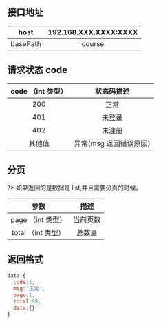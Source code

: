 <!-- index_ke.md -->

## 接口地址

| host     | 192.168.XXX.XXXX:XXXX |
| -------- | :-------------------: |
| basePath |        course         |

## 请求状态 code

| code （int 类型） |       状态码描述       |
| :---------------: | :--------------------: |
|        200        |          正常          |
|        401        |         未登录         |
|        402        |         未注册         |
|      其他值       | 异常(msg 返回错误原因) |

## 分页

?> 如果返回的是数据是 list,并且需要分页的时候。

|        参数        |   描述   |
| :----------------: | :------: |
| page （int 类型）  | 当前页数 |
| total （int 类型） |  总数量  |

## 返回格式

```js
data:{
  code:1,
  msg:'正常',
  page:1,
  total:99,
  data:{}
}

```
